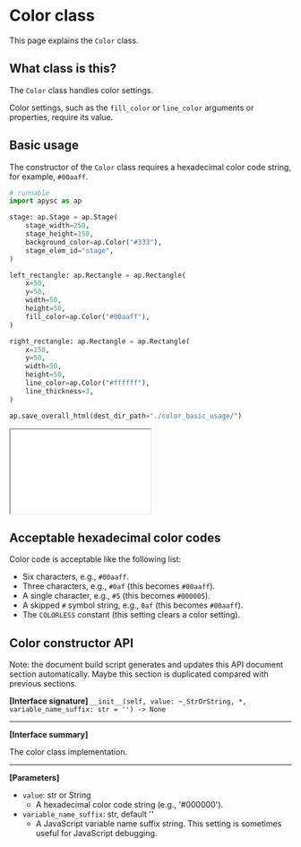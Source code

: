 # Color class

This page explains the `Color` class.

## What class is this?

The `Color` class handles color settings.

Color settings, such as the `fill_color` or `line_color` arguments or properties, require its value.

## Basic usage

The constructor of the `Color` class requires a hexadecimal color code string, for example, `#00aaff`.

```py
# runnable
import apysc as ap

stage: ap.Stage = ap.Stage(
    stage_width=250,
    stage_height=150,
    background_color=ap.Color("#333"),
    stage_elem_id="stage",
)

left_rectangle: ap.Rectangle = ap.Rectangle(
    x=50,
    y=50,
    width=50,
    height=50,
    fill_color=ap.Color("#00aaff"),
)

right_rectangle: ap.Rectangle = ap.Rectangle(
    x=150,
    y=50,
    width=50,
    height=50,
    line_color=ap.Color("#ffffff"),
    line_thickness=3,
)

ap.save_overall_html(dest_dir_path="./color_basic_usage/")
```

<iframe src="static/color_basic_usage/index.html" width="250" height="150"></iframe>

## Acceptable hexadecimal color codes

Color code is acceptable like the following list:

- Six characters, e.g., `#00aaff`.
- Three characters, e.g., `#0af` (this becomes `#00aaff`).
- A single character, e.g., `#5` (this becomes `#000005`).
- A skipped `#` symbol string, e.g., `0af` (this becomes `#00aaff`).
- The `COLORLESS` constant (this setting clears a color setting).

## Color constructor API

<!-- Docstring: apysc._color.color.Color.__init__ -->

<span class="inconspicuous-txt">Note: the document build script generates and updates this API document section automatically. Maybe this section is duplicated compared with previous sections.</span>

**[Interface signature]** `__init__(self, value: ~_StrOrString, *, variable_name_suffix: str = '') -> None`<hr>

**[Interface summary]**

The color class implementation.<hr>

**[Parameters]**

- `value`: str or String
  - A hexadecimal color code string (e.g., '#000000').
- `variable_name_suffix`: str, default ''
  - A JavaScript variable name suffix string. This setting is sometimes useful for JavaScript debugging.